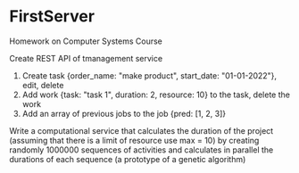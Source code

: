 # FirstServer
Homework on Computer Systems Course

Create REST API of tmanagement service

1) Create task {order_name: "make product", start_date: "01-01-2022"}, edit, delete
2) Add work {task: "task 1", duration: 2, resource: 10} to the task, delete the work
3) Add an array of previous jobs to the job {pred: [1, 2, 3]}

Write a computational service that calculates the duration of the project (assuming that there is a limit of resource use max = 10) by creating randomly 1000000 sequences of activities and calculates in parallel the durations of each sequence (a prototype of a genetic algorithm)

